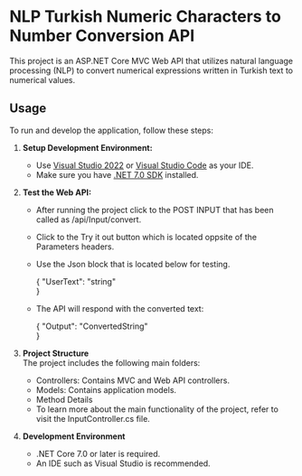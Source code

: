 # NLP Turkish Numeric Characters to Number Conversion API

This project is an ASP.NET Core MVC Web API that utilizes natural language processing (NLP) to convert numerical expressions written in Turkish text to numerical values.

## Usage

To run and develop the application, follow these steps:

1. **Setup Development Environment:**
   - Use [Visual Studio 2022](https://visualstudio.microsoft.com/) or [Visual Studio Code](https://code.visualstudio.com/) as your IDE.
   - Make sure you have [.NET 7.0 SDK](https://dotnet.microsoft.com/download/dotnet/7.0) installed.


2. **Test the Web API:**
	- After running the project click to the POST INPUT that has been called as /api/Input/convert.
	- Click to the Try it out button which is located oppsite of the Parameters headers.
	- Use the Json block that is located below for testing.
	  
	  {
		 "UserText": "string"			
      }

	- The API will respond with the converted text:
	
	  {
  		 "Output": "ConvertedString"		
      }


3. **Project Structure**	
  The project includes the following main folders:

   - Controllers: Contains MVC and Web API controllers.
   - Models: Contains application models.
   - Method Details
   - To learn more about the main functionality of the project, refer to visit the InputController.cs file.

4. **Development Environment**		
   - .NET Core 7.0 or later is required.	
   - An IDE such as Visual Studio is recommended.	